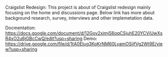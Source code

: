 Craigslist Redesign:
This project is about of Craigslist redesign mainly focusing on the home and discussions page.
Below link has more about background research, survey, interviews and other implemetation data.

Docmentation: https://docs.google.com/document/d/12Gov2ximjS6oqCSjuhE20YCViUwXsR4xO2u6jGBcCwQ/edit?usp=sharing
Demo: https://drive.google.com/file/d/1tA0EIug3KoKrNM60LyamOSijfVg2Wt9E/view?usp=sharing
